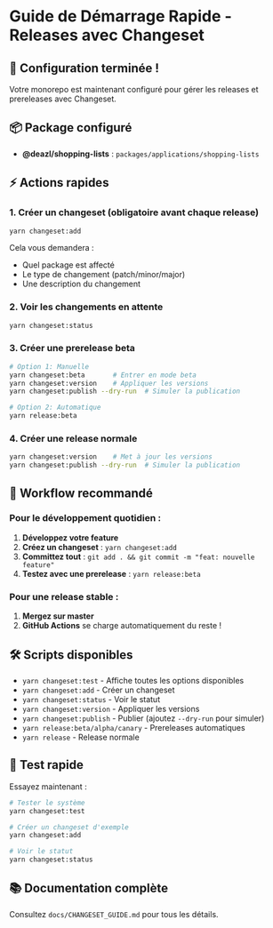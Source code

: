 # Guide de Démarrage Rapide - Releases avec Changeset

## 🚀 Configuration terminée !

Votre monorepo est maintenant configuré pour gérer les releases et prereleases avec Changeset.

## 📦 Package configuré

- **@deazl/shopping-lists** : `packages/applications/shopping-lists`

## ⚡ Actions rapides

### 1. Créer un changeset (obligatoire avant chaque release)

```bash
yarn changeset:add
```

Cela vous demandera :
- Quel package est affecté
- Le type de changement (patch/minor/major)
- Une description du changement

### 2. Voir les changements en attente

```bash
yarn changeset:status
```

### 3. Créer une prerelease beta

```bash
# Option 1: Manuelle
yarn changeset:beta       # Entrer en mode beta
yarn changeset:version    # Appliquer les versions
yarn changeset:publish --dry-run  # Simuler la publication

# Option 2: Automatique
yarn release:beta
```

### 4. Créer une release normale

```bash
yarn changeset:version    # Met à jour les versions
yarn changeset:publish --dry-run  # Simuler la publication
```

## 🔄 Workflow recommandé

### Pour le développement quotidien :

1. **Développez votre feature**
2. **Créez un changeset** : `yarn changeset:add`
3. **Committez tout** : `git add . && git commit -m "feat: nouvelle feature"`
4. **Testez avec une prerelease** : `yarn release:beta`

### Pour une release stable :

1. **Mergez sur master**
2. **GitHub Actions** se charge automatiquement du reste !

## 🛠️ Scripts disponibles

- `yarn changeset:test` - Affiche toutes les options disponibles
- `yarn changeset:add` - Créer un changeset
- `yarn changeset:status` - Voir le statut
- `yarn changeset:version` - Appliquer les versions
- `yarn changeset:publish` - Publier (ajoutez `--dry-run` pour simuler)
- `yarn release:beta/alpha/canary` - Prereleases automatiques
- `yarn release` - Release normale

## 🎯 Test rapide

Essayez maintenant :

```bash
# Tester le système
yarn changeset:test

# Créer un changeset d'exemple
yarn changeset:add

# Voir le statut
yarn changeset:status
```

## 📚 Documentation complète

Consultez `docs/CHANGESET_GUIDE.md` pour tous les détails.
